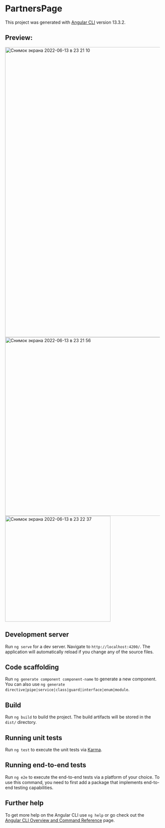 # PartnersPage

This project was generated with [Angular CLI](https://github.com/angular/angular-cli) version 13.3.2.

## Preview:

<img width="940" alt="Снимок экрана 2022-06-13 в 23 21 10" src="https://user-images.githubusercontent.com/54101611/173438726-47c8ba4c-7e5b-42ec-8e87-44cad9128cbe.png">
<img width="579" alt="Снимок экрана 2022-06-13 в 23 21 56" src="https://user-images.githubusercontent.com/54101611/173438733-c9dfc0c7-4748-4bfc-a64e-5910b00b6d19.png">
<img width="343" alt="Снимок экрана 2022-06-13 в 23 22 37" src="https://user-images.githubusercontent.com/54101611/173438738-e0e4601c-5830-43df-827e-c006ddbab818.png">

## Development server

Run `ng serve` for a dev server. Navigate to `http://localhost:4200/`. The application will automatically reload if you change any of the source files.

## Code scaffolding

Run `ng generate component component-name` to generate a new component. You can also use `ng generate directive|pipe|service|class|guard|interface|enum|module`.

## Build

Run `ng build` to build the project. The build artifacts will be stored in the `dist/` directory.

## Running unit tests

Run `ng test` to execute the unit tests via [Karma](https://karma-runner.github.io).

## Running end-to-end tests

Run `ng e2e` to execute the end-to-end tests via a platform of your choice. To use this command, you need to first add a package that implements end-to-end testing capabilities.

## Further help

To get more help on the Angular CLI use `ng help` or go check out the [Angular CLI Overview and Command Reference](https://angular.io/cli) page.
